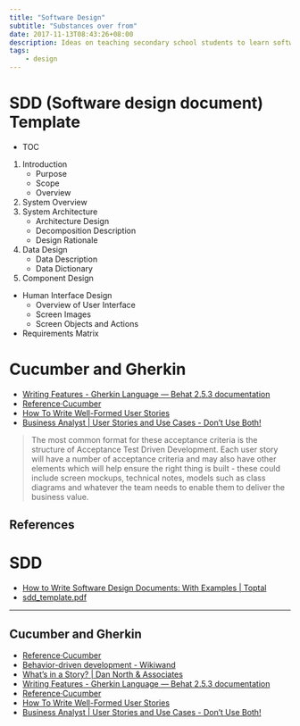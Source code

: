 ```yaml
---
title: "Software Design"
subtitle: "Substances over from"
date: 2017-11-13T08:43:26+08:00
description: Ideas on teaching secondary school students to learn software design. How about writing SDD?
tags:
    - design
---
```


# SDD (Software design document) Template
- TOC
1. Introduction
    + Purpose
    + Scope
    + Overview
1. System Overview
1. System Architecture
    + Architecture Design
    + Decomposition Description
    + Design Rationale
1. Data Design
    + Data Description
    + Data Dictionary
1. Component Design
- Human Interface Design
    + Overview of User Interface
    + Screen Images
    + Screen Objects and Actions
- Requirements Matrix


# Cucumber and Gherkin

- [Writing Features - Gherkin Language — Behat 2.5.3 documentation][@01]
- [Reference·Cucumber][@02]
- [How To Write Well-Formed User Stories][@03]
- [Business Analyst | User Stories and Use Cases - Don’t Use Both!][@04]

> The most common format for these acceptance criteria is the <given><when><then> structure of Acceptance Test Driven Development. Each user story will have a number of acceptance criteria and may also have other elements which will help ensure the right thing is built - these could include screen mockups, technical notes, models such as class diagrams and whatever the team needs to enable them to deliver the business value.


## References
# SDD
- [How to Write Software Design Documents: With Examples | Toptal][@05]
- [sdd_template.pdf][@06]

--- 
## Cucumber and Gherkin
- [Reference·Cucumber][@02]
- [Behavior-driven development - Wikiwand][@08]
- [What’s in a Story? | Dan North & Associates][@09]
- [Writing Features - Gherkin Language — Behat 2.5.3 documentation][@01]
- [Reference·Cucumber][@02]
- [How To Write Well-Formed User Stories][@03]
- [Business Analyst | User Stories and Use Cases - Don’t Use Both!][@04]

<!-- reference links -->

[@01]: http://docs.behat.org/en/v2.5/guides/1.gherkin.html
[@02]: https://cucumber.io/docs/reference
[@03]: https://content.pivotal.io/blog/how-to-write-well-formed-user-stories
[@04]: https://www.batimes.com/articles/user-stories-and-use-cases-dont-use-both.html
[@05]: https://www.toptal.com/freelance/why-design-documents-matter
[@06]: https://sovannarith.files.wordpress.com/2012/07/sdd_template.pdf
[@07]: https://cucumber.io/docs/reference
[@08]: https://www.wikiwand.com/en/Behavior-driven_development
[@09]: https://dannorth.net/whats-in-a-story/
[@10]: http://docs.behat.org/en/v2.5/guides/1.gherkin.html
[@11]: https://cucumber.io/docs/reference
[@12]: https://content.pivotal.io/blog/how-to-write-well-formed-user-stories
[@13]: https://www.batimes.com/articles/user-stories-and-use-cases-dont-use-both.html
